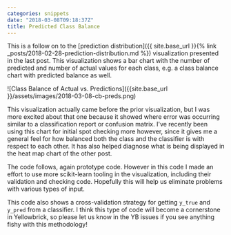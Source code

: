 ```yaml
---
categories: snippets
date: "2018-03-08T09:18:37Z"
title: Predicted Class Balance
---
```


This is a follow on to the [prediction distribution]({{ site.base_url }}{% link _posts/2018-02-28-prediction-distribution.md %}) visualization presented in the last post. This visualization shows a bar chart with the number of predicted and number of actual values for each class, e.g. a class balance chart with predicted balance as well.

![Class Balance of Actual vs. Predictions]({{site.base_url }}/assets/images/2018-03-08-cb-preds.png)

This visualization actually came before the prior visualization, but I was more excited about that one because it showed where error was occurring similar to a classification report or confusion matrix. I've recently been using this chart for initial spot checking more however, since it gives me a general feel for how balanced both the class and the classifier is with respect to each other. It has also helped diagnose what is being displayed in the heat map chart of the other post.

The code follows, again prototype code. However in this code I made an effort to use more scikit-learn tooling in the visualization, including their validation and checking code. Hopefully this will help us eliminate problems with various types of input.

<script src="https://gist.github.com/bbengfort/bd524672aff751f4340be58833f256ec.js"></script>

This code also shows a cross-validation strategy for getting `y_true` and `y_pred` from a classifier. I think this type of code will become a cornerstone in Yellowbrick, so please let us know in the YB issues if you see anything fishy with this methodology! 
